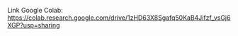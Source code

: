 Link Google Colab: https://colab.research.google.com/drive/1zHD63X8Sgafq50KaB4Jifzf_vsGj6XGP?usp=sharing

